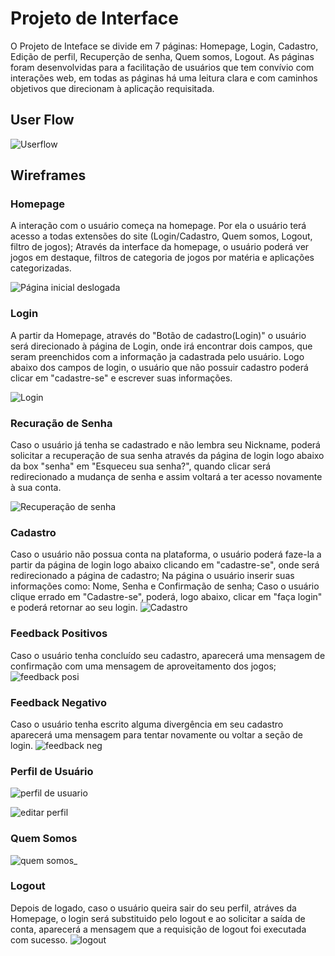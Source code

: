 
# Projeto de Interface

  O Projeto de Inteface se divide em 7 páginas: Homepage, Login, Cadastro, Edição de perfil, Recuperção de senha, Quem somos, Logout. As páginas foram desenvolvidas para a facilitação de usuários que tem convívio com interações web, em todas as páginas há uma leitura clara e com caminhos objetivos que direcionam à aplicação requisitada.

## User Flow

![Userflow](https://user-images.githubusercontent.com/97120244/198099275-05265b1f-ae8b-4a05-abb8-de27637130d2.png)








## Wireframes

### Homepage
A interação com o usuário começa na homepage. Por ela o usuário terá acesso a todas extensões do site (Login/Cadastro, Quem somos, Logout, filtro de jogos); Através da interface da homepage, o usuário poderá ver jogos em destaque, filtros de categoria de jogos por matéria e aplicações categorizadas.    
  
![Página inicial deslogada](https://user-images.githubusercontent.com/97120244/198099761-86363788-9cb4-4b50-997b-d479948e1bfc.png)


### Login
A partir da Homepage, através do "Botão de cadastro(Login)" o usuário será direcionado à página de Login, onde irá encontrar dois campos, que seram preenchidos com a informação ja cadastrada pelo usuário. Logo abaixo dos campos de login, o usuário que não possuir cadastro poderá clicar em "cadastre-se" e escrever suas informações.

![Login](https://user-images.githubusercontent.com/97120244/198100148-806ea8ef-d94c-4da1-b595-155fadadede4.png) 

### Recuração de Senha
Caso o usuário já tenha se cadastrado e não lembra seu Nickname, poderá solicitar a recuperação de sua senha através da página de login logo abaixo da box "senha" em "Esqueceu sua senha?", quando clicar será redirecionado a mudança de senha e assim voltará a ter acesso novamente à sua conta.

![Recuperação de senha](https://user-images.githubusercontent.com/97120244/198101618-425b947a-1831-45cf-8701-e02fd1a8cf51.png)


### Cadastro
Caso o usuário não possua conta na plataforma, o usuário poderá faze-la a partir da página de login logo abaixo clicando em "cadastre-se", onde será redirecionado a página de cadastro; Na página o usuário inserir suas informações como: Nome, Senha e Confirmação de senha; Caso o usuário clique errado em "Cadastre-se", poderá, logo abaixo, clicar em "faça login" e poderá retornar ao seu login. 
![Cadastro](https://user-images.githubusercontent.com/112631577/194677031-f4eb44af-acd0-4939-a0cc-975d825226b0.png)

### Feedback Positivos 
Caso o usuário tenha concluído seu cadastro, aparecerá uma mensagem de confirmação com uma mensagem de aproveitamento dos jogos;
![feedback posi](https://user-images.githubusercontent.com/111572633/194678391-6a404606-6cd8-4c51-bd12-92087c8ad529.png)

### Feedback Negativo
Caso o usuário tenha escrito alguma divergência em seu cadastro aparecerá uma mensagem para tentar novamente ou voltar a seção de login.
![feedback neg](https://user-images.githubusercontent.com/111572633/194678582-1fd93cc9-49fc-41e2-af97-9a87ae2f93f6.png)

### Perfil de Usuário

![perfil de usuario](https://user-images.githubusercontent.com/111572633/194678252-7e2d73c1-a198-4bf1-ba04-b0e53a28aa6a.png)


![editar perfil](https://user-images.githubusercontent.com/111572633/194679455-bb41dddc-6f18-46f6-8940-afd82ead0612.png)



### Quem Somos

![quem somos_](https://user-images.githubusercontent.com/97120244/194676061-af0bf0a7-ebd9-4b05-9700-e45ea8b1675e.png)

### Logout
Depois de logado, caso o usuário queira sair do seu perfil, atráves da Homepage, o login será substituido pelo logout e ao solicitar a saída de conta, aparecerá a mensagem que a requisição de logout foi executada com sucesso.
![logout](https://user-images.githubusercontent.com/111810318/194677569-b6988a58-ff8a-47a3-bc54-edd2739f9a73.png)

